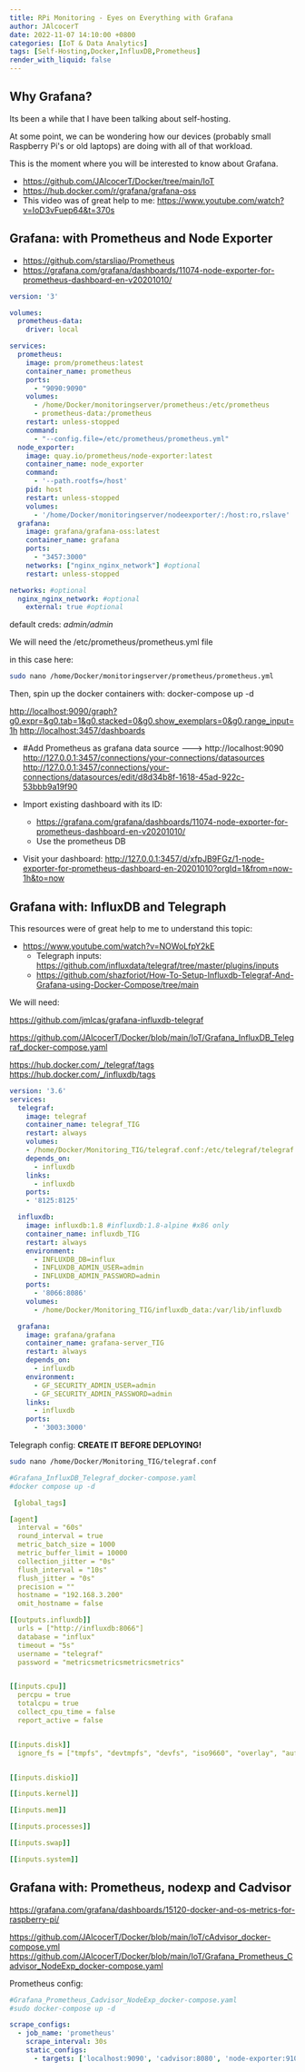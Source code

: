 ```yaml
---
title: RPi Monitoring - Eyes on Everything with Grafana
author: JAlcocerT
date: 2022-11-07 14:10:00 +0800
categories: [IoT & Data Analytics]
tags: [Self-Hosting,Docker,InfluxDB,Prometheus]
render_with_liquid: false
---
```



## Why Grafana?

Its been a while that I have been talking about self-hosting.

At some point, we can be wondering how our devices (probably small Raspberry Pi's or old laptops) are doing with all of that workload.

This is the moment where you will be interested to know about Grafana.

* <https://github.com/JAlcocerT/Docker/tree/main/IoT>
* <https://hub.docker.com/r/grafana/grafana-oss>
* This video was of great help to me: <https://www.youtube.com/watch?v=IoD3vFuep64&t=370s>


## Grafana: with Prometheus and Node Exporter

* <https://github.com/starsliao/Prometheus>
* <https://grafana.com/grafana/dashboards/11074-node-exporter-for-prometheus-dashboard-en-v20201010/>

```yml
version: '3'

volumes:
  prometheus-data:
    driver: local

services:
  prometheus:
    image: prom/prometheus:latest
    container_name: prometheus
    ports:
      - "9090:9090"
    volumes:
      - /home/Docker/monitoringserver/prometheus:/etc/prometheus
      - prometheus-data:/prometheus
    restart: unless-stopped
    command:
      - "--config.file=/etc/prometheus/prometheus.yml"
  node_exporter:
    image: quay.io/prometheus/node-exporter:latest
    container_name: node_exporter
    command:
      - '--path.rootfs=/host'
    pid: host
    restart: unless-stopped
    volumes:
      - '/home/Docker/monitoringserver/nodeexporter/:/host:ro,rslave' 
  grafana:
    image: grafana/grafana-oss:latest
    container_name: grafana
    ports:
      - "3457:3000"
    networks: ["nginx_nginx_network"] #optional      
    restart: unless-stopped

networks: #optional
  nginx_nginx_network: #optional
    external: true #optional
```    

default creds: *admin/admin*


We will need the /etc/prometheus/prometheus.yml file

in this case here:

```sh
sudo nano /home/Docker/monitoringserver/prometheus/prometheus.yml
```


Then, spin up the docker containers with: docker-compose up -d

<http://localhost:9090/graph?g0.expr=&g0.tab=1&g0.stacked=0&g0.show_exemplars=0&g0.range_input=1h>
<http://localhost:3457/dashboards>

* #Add Prometheus as grafana data source ---> http://localhost:9090
http://127.0.0.1:3457/connections/your-connections/datasources
http://127.0.0.1:3457/connections/your-connections/datasources/edit/d8d34b8f-1618-45ad-922c-53bbb9a19f90

* Import existing dashboard with its ID:
    * <https://grafana.com/grafana/dashboards/11074-node-exporter-for-prometheus-dashboard-en-v20201010/>
    * Use the prometheus DB


* Visit your dashboard: http://127.0.0.1:3457/d/xfpJB9FGz/1-node-exporter-for-prometheus-dashboard-en-20201010?orgId=1&from=now-1h&to=now





## Grafana with: InfluxDB and Telegraph

This resources were of great help to me to understand this topic:

* <https://www.youtube.com/watch?v=NOWoLfpY2kE>
    * Telegraph inputs: <https://github.com/influxdata/telegraf/tree/master/plugins/inputs>
    * <https://github.com/shazforiot/How-To-Setup-Influxdb-Telegraf-And-Grafana-using-Docker-Compose/tree/main>


We will need:

<https://github.com/jmlcas/grafana-influxdb-telegraf>

<https://github.com/JAlcocerT/Docker/blob/main/IoT/Grafana_InfluxDB_Telegraf_docker-compose.yaml>

<https://hub.docker.com/_/telegraf/tags>
<https://hub.docker.com/_/influxdb/tags>




```yml
version: '3.6'
services:
  telegraf:
    image: telegraf
    container_name: telegraf_TIG
    restart: always
    volumes:
    - /home/Docker/Monitoring_TIG/telegraf.conf:/etc/telegraf/telegraf.conf:ro
    depends_on:
      - influxdb
    links:
      - influxdb
    ports:
    - '8125:8125'

  influxdb:
    image: influxdb:1.8 #influxdb:1.8-alpine #x86 only
    container_name: influxdb_TIG
    restart: always
    environment:
      - INFLUXDB_DB=influx
      - INFLUXDB_ADMIN_USER=admin
      - INFLUXDB_ADMIN_PASSWORD=admin
    ports:
      - '8066:8086'
    volumes:
      - /home/Docker/Monitoring_TIG/influxdb_data:/var/lib/influxdb

  grafana:
    image: grafana/grafana
    container_name: grafana-server_TIG
    restart: always
    depends_on:
      - influxdb
    environment:
      - GF_SECURITY_ADMIN_USER=admin
      - GF_SECURITY_ADMIN_PASSWORD=admin
    links:
      - influxdb
    ports:
      - '3003:3000'
```

Telegraph config: **CREATE IT BEFORE DEPLOYING!**

```sh
sudo nano /home/Docker/Monitoring_TIG/telegraf.conf
```

```yml
#Grafana_InfluxDB_Telegraf_docker-compose.yaml
#docker compose up -d

 [global_tags]

[agent]
  interval = "60s"
  round_interval = true
  metric_batch_size = 1000
  metric_buffer_limit = 10000
  collection_jitter = "0s"
  flush_interval = "10s"
  flush_jitter = "0s"
  precision = ""
  hostname = "192.168.3.200"
  omit_hostname = false

[[outputs.influxdb]]
  urls = ["http://influxdb:8066"]
  database = "influx"
  timeout = "5s"
  username = "telegraf"
  password = "metricsmetricsmetricsmetrics"


[[inputs.cpu]]
  percpu = true
  totalcpu = true
  collect_cpu_time = false
  report_active = false


[[inputs.disk]]
  ignore_fs = ["tmpfs", "devtmpfs", "devfs", "iso9660", "overlay", "aufs", "squashfs"]


[[inputs.diskio]]

[[inputs.kernel]]

[[inputs.mem]]

[[inputs.processes]]

[[inputs.swap]]

[[inputs.system]]
```


## Grafana with: Prometheus, nodexp and Cadvisor

<https://grafana.com/grafana/dashboards/15120-docker-and-os-metrics-for-raspberry-pi/>

<https://github.com/JAlcocerT/Docker/blob/main/IoT/cAdvisor_docker-compose.yml>
<https://github.com/JAlcocerT/Docker/blob/main/IoT/Grafana_Prometheus_Cadvisor_NodeExp_docker-compose.yaml>

Prometheus config:

```yml
#Grafana_Prometheus_Cadvisor_NodeExp_docker-compose.yaml
#sudo docker-compose up -d

scrape_configs:
  - job_name: 'prometheus'
    scrape_interval: 30s
    static_configs:
      - targets: ['localhost:9090', 'cadvisor:8080', 'node-exporter:9100']
```